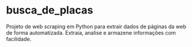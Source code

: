 # busca_de_placas
Projeto de web scraping em Python para extrair dados de páginas da web de forma automatizada. Extraia, analise e armazene informações com facilidade.
